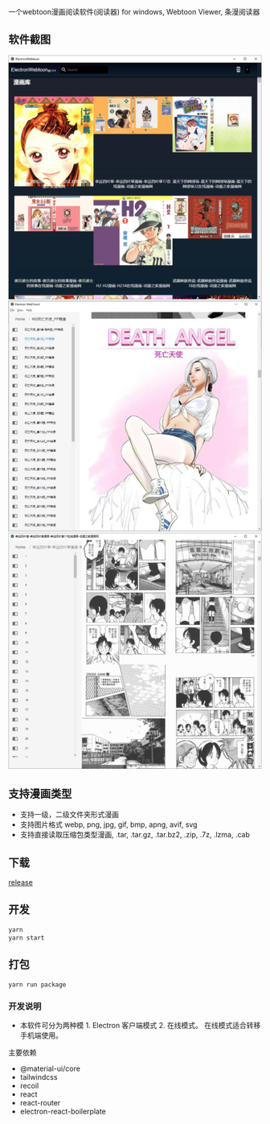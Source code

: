 一个webtoon漫画阅读软件(阅读器) for windows, Webtoon Viewer, 条漫阅读器

## 软件截图

![首页截图](/screenshots/homepage.png?raw=true)
![漫画截图1](/screenshots/two.jpeg?raw=true)
![漫画截图2](/screenshots/three.png?raw=true)

## 支持漫画类型

- 支持一级，二级文件夹形式漫画
- 支持图片格式 webp, png, jpg, gif, bmp, apng, avif, svg
- 支持直接读取压缩包类型漫画, .tar, .tar.gz, .tar.bz2, .zip, .7z, .lzma, .cab

## 下载

[release](https://github.com/Qquanwei/electron-webtoon/releases)

## 开发

```
yarn
yarn start
```

## 打包

```
yarn run package
```

### 开发说明

- 本软件可分为两种模 1. Electron 客户端模式 2. 在线模式。 在线模式适合转移手机端使用。

主要依赖

- @material-ui/core
- tailwindcss
- recoil
- react
- react-router
- electron-react-boilerplate
